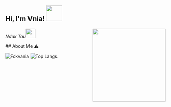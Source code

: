 <h2> Hi, I'm Vnia! <img src="https://media.giphy.com/media/mGcNjsfWAjY5AEZNw6/giphy.gif" width="50"></h2>
<img align='right' src="https://media.giphy.com/media/ieyl9zmCjO4b4t6qoY/giphy.gif" width="230">
<p><em>Ndak Tau<img src="https://media.giphy.com/media/WUlplcMpOCEmTGBtBW/giphy.gif" width="30"> 
</em></p>
## About Me ⚠️

![Fckvania](https://github-readme-stats.vercel.app/api?username=fckvania&layout=compact&theme=tokyonight)
![Top Langs](https://github-readme-stats.vercel.app/api/top-langs/?username=fckvania&count_private=true&show_icons=true&theme=tokyonight)
